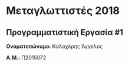 # Μεταγλωττιστές 2018
## Προγραμματιστική Εργασία #1

**Ονοματεπώνυμο:** Καλοχέρης Άγγελος

**Α.Μ.:** Π2015072


